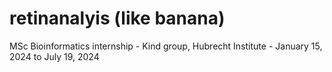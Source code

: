 # retinanalyis (like banana)
MSc Bioinformatics internship - Kind group, Hubrecht Institute - January 15, 2024 to July 19, 2024
